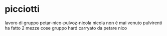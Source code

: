 # picciotti
lavoro di gruppo petar-nico-pulvoz-nicola
nicola non é mai venuto
pulvirenti ha fatto 2 mezze cose
gruppo hard carryato da petare nico